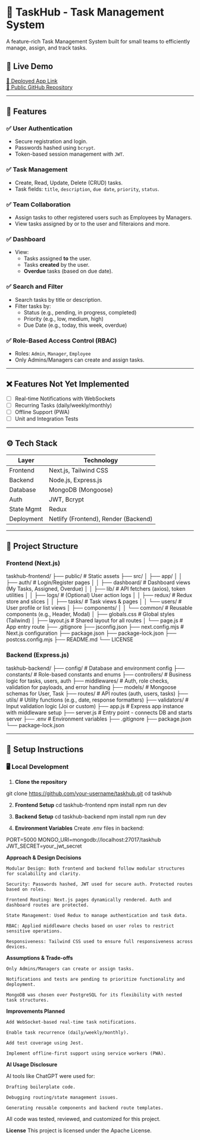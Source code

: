 # 📝 TaskHub - Task Management System

A feature-rich Task Management System built for small teams to efficiently manage, assign, and track tasks.

## 🚀 Live Demo

[🔗 Deployed App Link](https://task-hubs.netlify.app/)  
[📁 Public GitHub Repository](https://github.com/Ganapathinakkina/task-hub)

----------------------------------------------------------------------------

## 📌 Features

### ✅ User Authentication
- Secure registration and login.
- Passwords hashed using `bcrypt`.
- Token-based session management with `JWT`.

### ✅ Task Management
- Create, Read, Update, Delete (CRUD) tasks.
- Task fields: `title`, `description`, `due date`, `priority`, `status`.

### ✅ Team Collaboration
- Assign tasks to other registered users such as Employees by Managers.
- View tasks assigned by or to the user and filteraions and more.

### ✅ Dashboard
- View:
  - Tasks assigned **to** the user.
  - Tasks **created** by the user.
  - **Overdue** tasks (based on due date).

### ✅ Search and Filter
- Search tasks by title or description.
- Filter tasks by:
  - Status (e.g., pending, in progress, completed)
  - Priority (e.g., low, medium, high)
  - Due Date (e.g., today, this week, overdue)

### ✅ Role-Based Access Control (RBAC)
- Roles: `Admin`, `Manager`, `Employee`
- Only Admins/Managers can create and assign tasks.

---

## ❌ Features Not Yet Implemented

- [ ] Real-time Notifications with WebSockets
- [ ] Recurring Tasks (daily/weekly/monthly)
- [ ] Offline Support (PWA)
- [ ] Unit and Integration Tests

---

## ⚙️ Tech Stack

| Layer      | Technology            |
|------------|------------------------|
| Frontend   | Next.js, Tailwind CSS  |
| Backend    | Node.js, Express.js    |
| Database   | MongoDB (Mongoose)     |
| Auth       | JWT, Bcrypt            |
| State Mgmt | Redux       |
| Deployment | Netlify (Frontend), Render (Backend) |

---

## 🧠 Project Structure

### Frontend (Next.js)

taskhub-frontend/
├── public/                 # Static assets
├── src/
│   ├── app/
│   │   ├── auth/           # Login/Register pages
│   │   ├── dashboard/      # Dashboard views (My Tasks, Assigned, Overdue)
│   │   ├── lib/            # API fetchers (axios), token utilities
│   │   ├── logs/           # (Optional) User action logs
│   │   ├── redux/          # Redux store and slices
│   │   ├── tasks/          # Task views & pages
│   │   └── users/          # User profile or list views
│   ├── components/
│   │   └── common/         # Reusable components (e.g., Header, Modal)
│   ├── globals.css         # Global styles (Tailwind)
│   ├── layout.js           # Shared layout for all routes
│   └── page.js             # App entry route
├── .gitignore
├── jsconfig.json
├── next.config.mjs         # Next.js configuration
├── package.json
├── package-lock.json
├── postcss.config.mjs
├── README.md
└── LICENSE



### Backend (Express.js)

taskhub-backend/
├── config/         # Database and environment config
├── constants/      # Role-based constants and enums
├── controllers/    # Business logic for tasks, users, auth
├── middlewares/    # Auth, role checks, validation for payloads, and error handling
├── models/         # Mongoose schemas for User, Task
├── routes/         # API routes (auth, users, tasks)
├── utils/          # Utility functions (e.g., date, response formatters)
├── validators/     # Input validation logic (Joi or custom)
├── app.js          # Express app instance with middleware setup
├── server.js       # Entry point - connects DB and starts server
├── .env            # Environment variables
├── .gitignore
├── package.json
└── package-lock.json




---

## 🧪 Setup Instructions

### 🖥️ Local Development

1. **Clone the repository**

git clone https://github.com/your-username/taskhub.git
cd taskhub

2. **Frontend Setup**
cd taskhub-frontend
npm install
npm run dev

3. **Backend Setup**
cd taskhub-backend
npm install
npm run dev


4. **Environment Variables**
Create .env files in backend:

PORT=5000
MONGO_URI=mongodb://localhost:27017/taskhub
JWT_SECRET=your_jwt_secret


**Approach & Design Decisions**

    Modular Design: Both frontend and backend follow modular structures for scalability and clarity.

    Security: Passwords hashed, JWT used for secure auth. Protected routes based on roles.

    Frontend Routing: Next.js pages dynamically rendered. Auth and dashboard routes are protected.

    State Management: Used Redux to manage authentication and task data.

    RBAC: Applied middleware checks based on user roles to restrict sensitive operations.

    Responsiveness: Tailwind CSS used to ensure full responsiveness across devices.


**Assumptions & Trade-offs**

    Only Admins/Managers can create or assign tasks.

    Notifications and tests are pending to prioritize functionality and deployment.

    MongoDB was chosen over PostgreSQL for its flexibility with nested task structures.

**Improvements Planned**

    Add WebSocket-based real-time task notifications.

    Enable task recurrence (daily/weekly/monthly).

    Add test coverage using Jest.

    Implement offline-first support using service workers (PWA).

**AI Usage Disclosure**

AI tools like ChatGPT were used for:

    Drafting boilerplate code.

    Debugging routing/state management issues.

    Generating reusable components and backend route templates.


All code was tested, reviewed, and customized for this project.

**License** 
This project is licensed under the Apache License.
